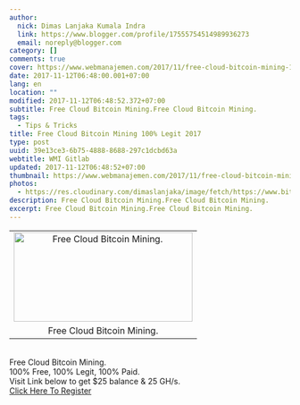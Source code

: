 ```yaml
---
author:
  nick: Dimas Lanjaka Kumala Indra
  link: https://www.blogger.com/profile/17555754514989936273
  email: noreply@blogger.com
category: []
comments: true
cover: https://www.webmanajemen.com/2017/11/free-cloud-bitcoin-mining-100-legit-2017/7f5578db5722472502ca651a8a2f9dc9.jpeg
date: 2017-11-12T06:48:00.001+07:00
lang: en
location: ""
modified: 2017-11-12T06:48:52.372+07:00
subtitle: Free Cloud Bitcoin Mining.Free Cloud Bitcoin Mining.
tags:
  - Tips & Tricks
title: Free Cloud Bitcoin Mining 100% Legit 2017
type: post
uuid: 39e13ce3-6b75-4888-8688-297c1dcbd63a
webtitle: WMI Gitlab
updated: 2017-11-12T06:48:52+07:00
thumbnail: https://www.webmanajemen.com/2017/11/free-cloud-bitcoin-mining-100-legit-2017/7f5578db5722472502ca651a8a2f9dc9.jpeg
photos:
  - https://res.cloudinary.com/dimaslanjaka/image/fetch/https://www.bitkonga.com/wp-content/uploads/2016/12/Bitcoin-cloud-mining.jpg
description: Free Cloud Bitcoin Mining.Free Cloud Bitcoin Mining.
excerpt: Free Cloud Bitcoin Mining.Free Cloud Bitcoin Mining.
---
```


<div><table align="center" cellpadding="0" cellspacing="0" class="tr-caption-container" style="margin-left: auto; margin-right: auto; text-align: center;"><tbody><tr><td style="text-align: center;"><a href="https://res.cloudinary.com/dimaslanjaka/image/fetch/https://www.bitkonga.com/wp-content/uploads/2016/12/Bitcoin-cloud-mining.jpg" imageanchor="1" style="margin-left: auto; margin-right: auto;" rel="noopener noreferer nofollow"><img alt="Free Cloud Bitcoin Mining." border="0" data-original-height="400" data-original-width="800" height="160" src="https://res.cloudinary.com/dimaslanjaka/image/fetch/https://www.bitkonga.com/wp-content/uploads/2016/12/Bitcoin-cloud-mining.jpg" title="Free Cloud Bitcoin Mining." width="320"></a></td></tr><tr><td class="tr-caption" style="text-align: center;">Free Cloud Bitcoin Mining.</td></tr></tbody></table><br>Free Cloud Bitcoin Mining. </div><div>100% Free, 100% Legit, 100% Paid. </div><div>Visit Link below to get $25 balance &amp; 25 GH/s. </div><div><a class="w3-btn w3-teal" href="https://safelink-v3.blogspot.com/p/links.html?url=aHR0cDovL3VybHouZnIvNjZZaA==" title="Cloud Bitcoin Mining" rel="noopener noreferer nofollow">Click Here To Register</a></div>